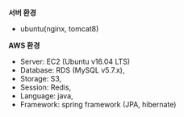 
**서버 환경**
* ubuntu(nginx, tomcat8)

**AWS 환경**
* Server: EC2 (Ubuntu v16.04 LTS)
* Database: RDS (MySQL v5.7.x),
* Storage: S3,
* Session: Redis,
* Language: java,
* Framework: spring framework (JPA, hibernate)
